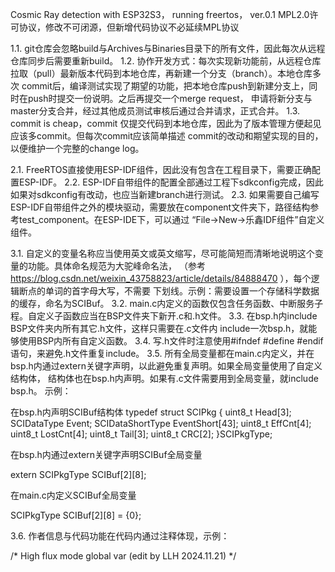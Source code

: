 Cosmic Ray detection with ESP32S3， running freertos， ver.0.1
MPL2.0许可协议，修改不可闭源，但新增代码协议不必延续MPL协议


1.1. git仓库会忽略build与Archives与Binaries目录下的所有文件，因此每次从远程仓库同步后需要重新build。
1.2. 协作开发方式：每次实现新功能前，从远程仓库拉取（pull）最新版本代码到本地仓库，再新建一个分支（branch）。本地仓库多次
commit后，编译测试实现了期望的功能，把本地仓库push到新建分支上，同时在push时提交一份说明。之后再提交一个merge request，
申请将新分支与master分支合并，经过其他成员测试审核后通过合并请求，正式合并。
1.3. commit is cheap，commit 仅提交代码到本地仓库，因此为了版本管理方便起见应该多commit。但每次commit应该简单描述
commit的改动和期望实现的目的，以便维护一个完整的change log。

2.1. FreeRTOS直接使用ESP-IDF组件，因此没有包含在工程目录下，需要正确配置ESP-IDF。
2.2. ESP-IDF自带组件的配置全部通过工程下sdkconfig完成，因此如果对sdkconfig有改动，也应当新建branch进行测试。
2.3. 如果需要自己编写ESP-IDF自带组件之外的模块驱动，需要放在component文件夹下，路径结构参考test_component。在ESP-IDE下，可以通过
“File->New->乐鑫IDF组件”自定义组件。

3.1. 自定义的变量名称应当使用英文或英文缩写，尽可能简短而清晰地说明这个变量的功能。具体命名规范为大驼峰命名法，
（参考 https://blog.csdn.net/weixin_43758823/article/details/84888470 ），每个逻辑断点的单词的首字母大写，不需要
下划线。示例：需要设置一个存储科学数据的缓存，命名为SCIBuf。
3.2. main.c内定义的函数仅包含任务函数、中断服务子程。自定义子函数应当在BSP文件夹下新开.c和.h文件。
3.3. 在bsp.h内include BSP文件夹内所有其它.h文件，这样只需要在.c文件内 include一次bsp.h，就能够使用BSP内所有自定义函数。
3.4. 写.h文件时注意使用#ifndef #define #endif语句，来避免.h文件重复include。
3.5. 所有全局变量都在main.c内定义，并在bsp.h内通过extern关键字声明，以此避免重复声明。如果全局变量使用了自定义结构体，
结构体也在bsp.h内声明。如果有.c文件需要用到全局变量，就include bsp.h。
示例：

在bsp.h内声明SCIBuf结构体
typedef struct SCIPkg {
    uint8_t                 Head[3];
    SCIDataType             Event;
    SCIDataShortType        EventShort[43];
    uint8_t                 EffCnt[4]; 
    uint8_t                 LostCnt[4];
    uint8_t                 Tail[3];
    uint8_t                 CRC[2];
}SCIPkgType;

在bsp.h内通过extern关键字声明SCIBuf全局变量

extern          SCIPkgType      SCIBuf[2][8];

在main.c内定义SCIBuf全局变量

SCIPkgType      SCIBuf[2][8]     = {0};

3.6. 作者信息与代码功能在代码内通过注释体现，示例：

/*
High flux mode global var   (edit by LLH 2024.11.21)
*/
